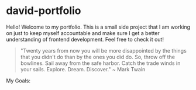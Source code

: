 # david-portfolio

Hello! Welcome to my portfolio. This is a small side project that I am working on just to keep myself accountable and make sure I get a better understanding of frontend development. Feel free to check it out!

> "Twenty years from now you will be more disappointed by the things that you didn't do than by the ones you did do. So, throw off the bowlines. Sail away from the safe harbor. Catch the trade winds in your sails. Explore. Dream. Discover." ~ Mark Twain

My Goals:
